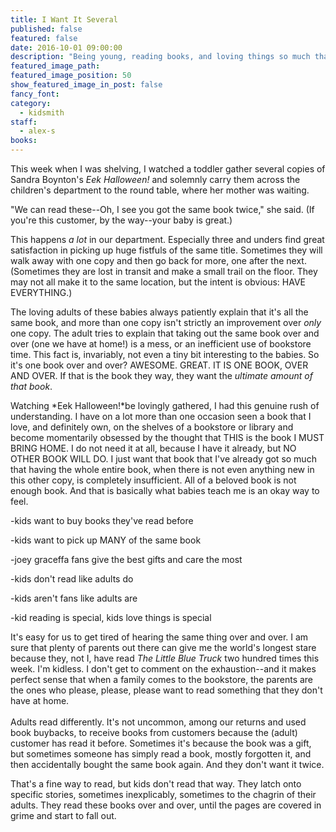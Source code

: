 ```yaml
---
title: I Want It Several
published: false
featured: false
date: 2016-10-01 09:00:00
description: "Being young, reading books, and loving things so much that all isn't enough."
featured_image_path:
featured_image_position: 50
show_featured_image_in_post: false
fancy_font:
category:
  - kidsmith
staff:
  - alex-s
books:
---
```



This week when I was shelving, I watched a toddler gather several copies of Sandra Boynton's *Eek Halloween!* and solemnly carry them across the children's department to the round table, where her mother was waiting.

"We can read these--Oh, I see you got the same book twice," she said. (If you're this customer, by the way--your baby is great.)

This happens *a lot* in our department. Especially three and unders find great satisfaction in picking up huge fistfuls of the same title. Sometimes they will walk away with one copy and then go back for more, one after the next. (Sometimes they are lost in transit and make a small trail on the floor. They may not all make it to the same location, but the intent is obvious: HAVE EVERYTHING.)

The loving adults of these babies always patiently explain that it's all the same book, and more than one copy isn't strictly an improvement over *only* one copy. The adult tries to explain that taking out the same book over and over (one we have at home!) is a mess, or an inefficient use of bookstore time. This fact is, invariably, not even a tiny bit interesting to the babies. So it's one book over and over? AWESOME. GREAT. IT IS ONE BOOK, OVER AND OVER. If that is the book they way, they want the *ultimate amount of that book*.

Watching *Eek Halloween!*be lovingly gathered, I had this genuine rush of understanding. I have on a lot more than one occasion seen a book that I love, and definitely own, on the shelves of a bookstore or library and become momentarily obsessed by the thought that THIS is the book I MUST BRING HOME. I do not need it at all, because I have it already, but NO OTHER BOOK WILL DO. I just want that book that I've already got so much that having the whole entire book, when there is not even anything new in this other copy, is completely insufficient. All of a beloved book is not enough book. And that is basically what babies teach me is an okay way to feel.

-kids want to buy books they've read before

-kids want to pick up MANY of the same book

-joey graceffa fans give the best gifts and care the most

-kids don't read like adults do

-kids aren't fans like adults are

-kid reading is special, kids love things is special

It's easy for us to get tired of hearing the same thing over and over. I am sure that plenty of parents out there can give me the world's longest stare because they, not I, have read *The Little Blue Truck* two hundred times this week. I'm kidless. I don't get to comment on the exhaustion--and it makes perfect sense that when a family comes to the bookstore, the parents are the ones who please, please, please want to read something that they don't have at home.
<br>
<br>Adults read differently. It's not uncommon, among our returns and used book buybacks, to receive books from customers because the (adult) customer has read it before. Sometimes it's because the book was a gift, but sometimes someone has simply read a book, mostly forgotten it, and then accidentally bought the same book again. And they don't want it twice.

That's a fine way to read, but kids don't read that way. They latch onto specific stories, sometimes inexplicably, sometimes to the chagrin of their adults. They read these books over and over, until the pages are covered in grime and start to fall out.
